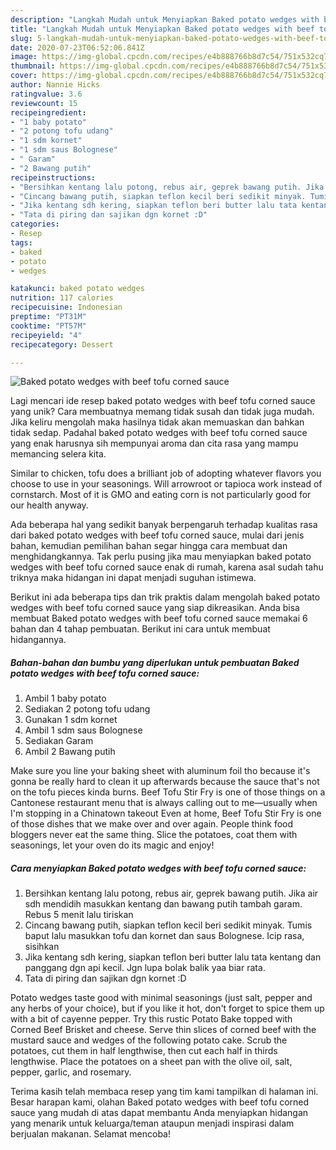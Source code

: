 ```yaml
---
description: "Langkah Mudah untuk Menyiapkan Baked potato wedges with beef tofu corned sauce Anti Gagal"
title: "Langkah Mudah untuk Menyiapkan Baked potato wedges with beef tofu corned sauce Anti Gagal"
slug: 5-langkah-mudah-untuk-menyiapkan-baked-potato-wedges-with-beef-tofu-corned-sauce-anti-gagal
date: 2020-07-23T06:52:06.841Z
image: https://img-global.cpcdn.com/recipes/e4b888766b8d7c54/751x532cq70/baked-potato-wedges-with-beef-tofu-corned-sauce-foto-resep-utama.jpg
thumbnail: https://img-global.cpcdn.com/recipes/e4b888766b8d7c54/751x532cq70/baked-potato-wedges-with-beef-tofu-corned-sauce-foto-resep-utama.jpg
cover: https://img-global.cpcdn.com/recipes/e4b888766b8d7c54/751x532cq70/baked-potato-wedges-with-beef-tofu-corned-sauce-foto-resep-utama.jpg
author: Nannie Hicks
ratingvalue: 3.6
reviewcount: 15
recipeingredient:
- "1 baby potato"
- "2 potong tofu udang"
- "1 sdm kornet"
- "1 sdm saus Bolognese"
- " Garam"
- "2 Bawang putih"
recipeinstructions:
- "Bersihkan kentang lalu potong, rebus air, geprek bawang putih. Jika air sdh mendidih masukkan kentang dan bawang putih tambah garam. Rebus 5 menit lalu tiriskan"
- "Cincang bawang putih, siapkan teflon kecil beri sedikit minyak. Tumis baput lalu masukkan tofu dan kornet dan saus Bolognese. Icip rasa, sisihkan"
- "Jika kentang sdh kering, siapkan teflon beri butter lalu tata kentang dan panggang dgn api kecil. Jgn lupa bolak balik yaa biar rata."
- "Tata di piring dan sajikan dgn kornet :D"
categories:
- Resep
tags:
- baked
- potato
- wedges

katakunci: baked potato wedges 
nutrition: 117 calories
recipecuisine: Indonesian
preptime: "PT31M"
cooktime: "PT57M"
recipeyield: "4"
recipecategory: Dessert

---
```



![Baked potato wedges with beef tofu corned sauce](https://img-global.cpcdn.com/recipes/e4b888766b8d7c54/751x532cq70/baked-potato-wedges-with-beef-tofu-corned-sauce-foto-resep-utama.jpg)

Lagi mencari ide resep baked potato wedges with beef tofu corned sauce yang unik? Cara membuatnya memang tidak susah dan tidak juga mudah. Jika keliru mengolah maka hasilnya tidak akan memuaskan dan bahkan tidak sedap. Padahal baked potato wedges with beef tofu corned sauce yang enak harusnya sih mempunyai aroma dan cita rasa yang mampu memancing selera kita.

Similar to chicken, tofu does a brilliant job of adopting whatever flavors you choose to use in your seasonings. Will arrowroot or tapioca work instead of cornstarch. Most of it is GMO and eating corn is not particularly good for our health anyway.

Ada beberapa hal yang sedikit banyak berpengaruh terhadap kualitas rasa dari baked potato wedges with beef tofu corned sauce, mulai dari jenis bahan, kemudian pemilihan bahan segar hingga cara membuat dan menghidangkannya. Tak perlu pusing jika mau menyiapkan baked potato wedges with beef tofu corned sauce enak di rumah, karena asal sudah tahu triknya maka hidangan ini dapat menjadi suguhan istimewa.


Berikut ini ada beberapa tips dan trik praktis dalam mengolah baked potato wedges with beef tofu corned sauce yang siap dikreasikan. Anda bisa membuat Baked potato wedges with beef tofu corned sauce memakai 6 bahan dan 4 tahap pembuatan. Berikut ini cara untuk membuat hidangannya.

<!--inarticleads1-->

##### Bahan-bahan dan bumbu yang diperlukan untuk pembuatan Baked potato wedges with beef tofu corned sauce:

1. Ambil 1 baby potato
1. Sediakan 2 potong tofu udang
1. Gunakan 1 sdm kornet
1. Ambil 1 sdm saus Bolognese
1. Sediakan  Garam
1. Ambil 2 Bawang putih


Make sure you line your baking sheet with aluminum foil tho because it&#39;s gonna be really hard to clean it up afterwards because the sauce that&#39;s not on the tofu pieces kinda burns. Beef Tofu Stir Fry is one of those things on a Cantonese restaurant menu that is always calling out to me—usually when I&#39;m stopping in a Chinatown takeout Even at home, Beef Tofu Stir Fry is one of those dishes that we make over and over again. People think food bloggers never eat the same thing. Slice the potatoes, coat them with seasonings, let your oven do its magic and enjoy! 

<!--inarticleads2-->

##### Cara menyiapkan Baked potato wedges with beef tofu corned sauce:

1. Bersihkan kentang lalu potong, rebus air, geprek bawang putih. Jika air sdh mendidih masukkan kentang dan bawang putih tambah garam. Rebus 5 menit lalu tiriskan
1. Cincang bawang putih, siapkan teflon kecil beri sedikit minyak. Tumis baput lalu masukkan tofu dan kornet dan saus Bolognese. Icip rasa, sisihkan
1. Jika kentang sdh kering, siapkan teflon beri butter lalu tata kentang dan panggang dgn api kecil. Jgn lupa bolak balik yaa biar rata.
1. Tata di piring dan sajikan dgn kornet :D


Potato wedges taste good with minimal seasonings (just salt, pepper and any herbs of your choice), but if you like it hot, don&#39;t forget to spice them up with a bit of cayenne pepper. Try this rustic Potato Bake topped with Corned Beef Brisket and cheese. Serve thin slices of corned beef with the mustard sauce and wedges of the following potato cake. Scrub the potatoes, cut them in half lengthwise, then cut each half in thirds lengthwise. Place the potatoes on a sheet pan with the olive oil, salt, pepper, garlic, and rosemary. 

Terima kasih telah membaca resep yang tim kami tampilkan di halaman ini. Besar harapan kami, olahan Baked potato wedges with beef tofu corned sauce yang mudah di atas dapat membantu Anda menyiapkan hidangan yang menarik untuk keluarga/teman ataupun menjadi inspirasi dalam berjualan makanan. Selamat mencoba!
